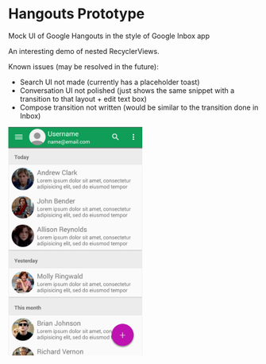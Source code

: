 # Hangouts Prototype
Mock UI of Google Hangouts in the style of Google Inbox app

An interesting demo of nested RecyclerViews.

Known issues (may be resolved in the future):
 - Search UI not made (currently has a placeholder toast)
 - Conversation UI not polished (just shows the same snippet with a transition to that layout + edit text box)
 - Compose transition not written (would be similar to the transition done in Inbox)

<img src="/images/hangouts.png" height="460px" width="270px">
